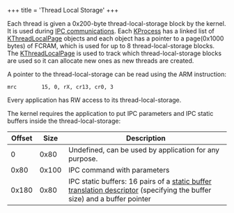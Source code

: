 +++
title = 'Thread Local Storage'
+++

Each thread is given a 0x200-byte thread-local-storage block by the
kernel. It is used during [IPC
communications](IPC_Command_Structure "wikilink"). Each
[KProcess](KProcess "wikilink") has a linked list of
[KThreadLocalPage](KThreadLocalPage "wikilink") objects and each object
has a pointer to a page(0x1000 bytes) of FCRAM, which is used for up to
8 thread-local-storage blocks. The
[KThreadLocalPage](KThreadLocalPage "wikilink") is used to track which
thread-local-storage blocks are used so it can allocate new ones as new
threads are created.

A pointer to the thread-local-storage can be read using the ARM
instruction:

`mrc        15, 0, rX, cr13, cr0, 3`

Every application has RW access to its thread-local-storage.

The kernel requires the application to put IPC parameters and IPC static
buffers inside the thread-local-storage:

| Offset | Size  | Description                                                                                                                                |
|--------|-------|--------------------------------------------------------------------------------------------------------------------------------------------|
| 0      | 0x80  | Undefined, can be used by application for any purpose.                                                                                     |
| 0x80   | 0x100 | IPC command with parameters                                                                                                                |
| 0x180  | 0x80  | IPC static buffers: 16 pairs of a [static buffer translation descriptor](IPC "wikilink") (specifying the buffer size) and a buffer pointer |